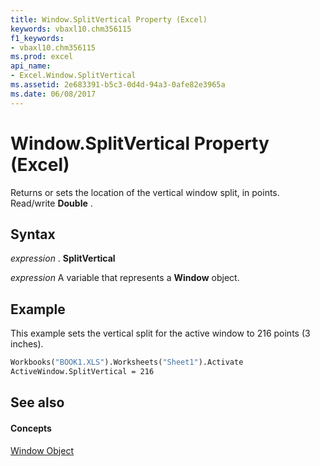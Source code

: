 ```yaml
---
title: Window.SplitVertical Property (Excel)
keywords: vbaxl10.chm356115
f1_keywords:
- vbaxl10.chm356115
ms.prod: excel
api_name:
- Excel.Window.SplitVertical
ms.assetid: 2e683391-b5c3-0d4d-94a3-0afe82e3965a
ms.date: 06/08/2017
---
```



# Window.SplitVertical Property (Excel)

Returns or sets the location of the vertical window split, in points. Read/write  **Double** .


## Syntax

 _expression_ . **SplitVertical**

 _expression_ A variable that represents a **Window** object.


## Example

This example sets the vertical split for the active window to 216 points (3 inches).


```vb
Workbooks("BOOK1.XLS").Worksheets("Sheet1").Activate 
ActiveWindow.SplitVertical = 216
```


## See also


#### Concepts


[Window Object](Excel.Window.md)

